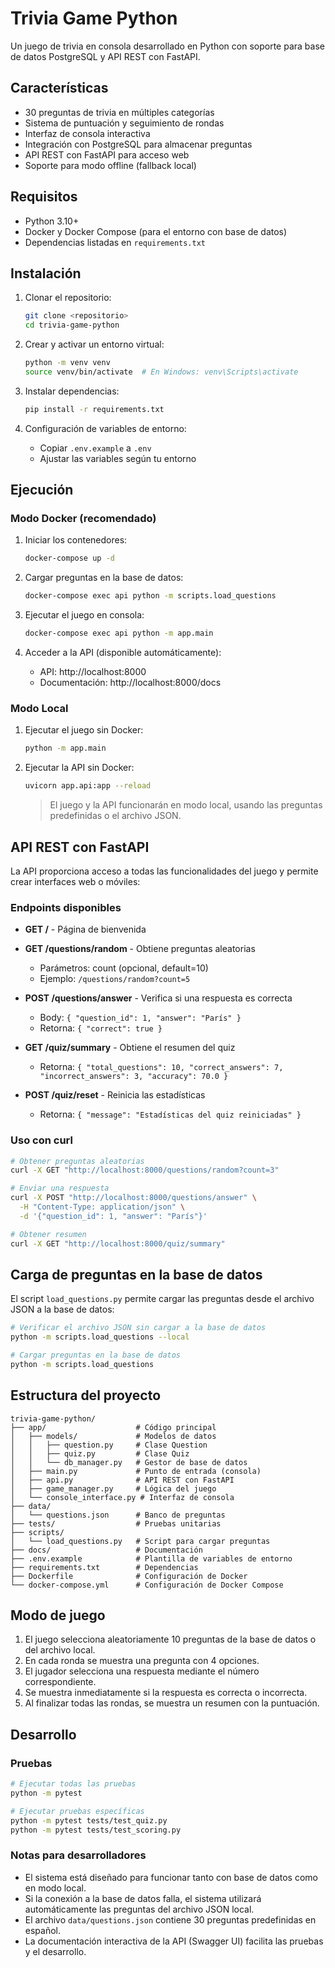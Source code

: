 # Trivia Game Python

Un juego de trivia en consola desarrollado en Python con soporte para base de datos PostgreSQL y API REST con FastAPI.

## Características

- 30 preguntas de trivia en múltiples categorías
- Sistema de puntuación y seguimiento de rondas
- Interfaz de consola interactiva
- Integración con PostgreSQL para almacenar preguntas
- API REST con FastAPI para acceso web
- Soporte para modo offline (fallback local)

## Requisitos

- Python 3.10+
- Docker y Docker Compose (para el entorno con base de datos)
- Dependencias listadas en `requirements.txt`

## Instalación

1. Clonar el repositorio:
   ```bash
   git clone <repositorio>
   cd trivia-game-python
   ```

2. Crear y activar un entorno virtual:
   ```bash
   python -m venv venv
   source venv/bin/activate  # En Windows: venv\Scripts\activate
   ```

3. Instalar dependencias:
   ```bash
   pip install -r requirements.txt
   ```

4. Configuración de variables de entorno:
   - Copiar `.env.example` a `.env`
   - Ajustar las variables según tu entorno

## Ejecución

### Modo Docker (recomendado)

1. Iniciar los contenedores:
   ```bash
   docker-compose up -d
   ```

2. Cargar preguntas en la base de datos:
   ```bash
   docker-compose exec api python -m scripts.load_questions
   ```

3. Ejecutar el juego en consola:
   ```bash
   docker-compose exec api python -m app.main
   ```

4. Acceder a la API (disponible automáticamente):
   - API: http://localhost:8000
   - Documentación: http://localhost:8000/docs

### Modo Local

1. Ejecutar el juego sin Docker:
   ```bash
   python -m app.main
   ```

2. Ejecutar la API sin Docker:
   ```bash
   uvicorn app.api:app --reload
   ```

   > El juego y la API funcionarán en modo local, usando las preguntas predefinidas o el archivo JSON.

## API REST con FastAPI

La API proporciona acceso a todas las funcionalidades del juego y permite crear interfaces web o móviles:

### Endpoints disponibles

- **GET /** - Página de bienvenida
- **GET /questions/random** - Obtiene preguntas aleatorias
  - Parámetros: count (opcional, default=10)
  - Ejemplo: `/questions/random?count=5`
  
- **POST /questions/answer** - Verifica si una respuesta es correcta
  - Body: `{ "question_id": 1, "answer": "París" }`
  - Retorna: `{ "correct": true }`
  
- **GET /quiz/summary** - Obtiene el resumen del quiz
  - Retorna: `{ "total_questions": 10, "correct_answers": 7, "incorrect_answers": 3, "accuracy": 70.0 }`
  
- **POST /quiz/reset** - Reinicia las estadísticas
  - Retorna: `{ "message": "Estadísticas del quiz reiniciadas" }`

### Uso con curl

```bash
# Obtener preguntas aleatorias
curl -X GET "http://localhost:8000/questions/random?count=3"

# Enviar una respuesta
curl -X POST "http://localhost:8000/questions/answer" \
  -H "Content-Type: application/json" \
  -d '{"question_id": 1, "answer": "París"}'

# Obtener resumen
curl -X GET "http://localhost:8000/quiz/summary"
```

## Carga de preguntas en la base de datos

El script `load_questions.py` permite cargar las preguntas desde el archivo JSON a la base de datos:

```bash
# Verificar el archivo JSON sin cargar a la base de datos
python -m scripts.load_questions --local

# Cargar preguntas en la base de datos
python -m scripts.load_questions
```

## Estructura del proyecto

```
trivia-game-python/
├── app/                    # Código principal
│   ├── models/             # Modelos de datos
│   │   ├── question.py     # Clase Question
│   │   ├── quiz.py         # Clase Quiz
│   │   └── db_manager.py   # Gestor de base de datos
│   ├── main.py             # Punto de entrada (consola)
│   ├── api.py              # API REST con FastAPI
│   ├── game_manager.py     # Lógica del juego
│   └── console_interface.py # Interfaz de consola
├── data/
│   └── questions.json      # Banco de preguntas
├── tests/                  # Pruebas unitarias
├── scripts/
│   └── load_questions.py   # Script para cargar preguntas
├── docs/                   # Documentación
├── .env.example            # Plantilla de variables de entorno
├── requirements.txt        # Dependencias
├── Dockerfile              # Configuración de Docker
└── docker-compose.yml      # Configuración de Docker Compose
```

## Modo de juego

1. El juego selecciona aleatoriamente 10 preguntas de la base de datos o del archivo local.
2. En cada ronda se muestra una pregunta con 4 opciones.
3. El jugador selecciona una respuesta mediante el número correspondiente.
4. Se muestra inmediatamente si la respuesta es correcta o incorrecta.
5. Al finalizar todas las rondas, se muestra un resumen con la puntuación.

## Desarrollo

### Pruebas

```bash
# Ejecutar todas las pruebas
python -m pytest

# Ejecutar pruebas específicas
python -m pytest tests/test_quiz.py
python -m pytest tests/test_scoring.py
```

### Notas para desarrolladores

- El sistema está diseñado para funcionar tanto con base de datos como en modo local.
- Si la conexión a la base de datos falla, el sistema utilizará automáticamente las preguntas del archivo JSON local.
- El archivo `data/questions.json` contiene 30 preguntas predefinidas en español.
- La documentación interactiva de la API (Swagger UI) facilita las pruebas y el desarrollo.
